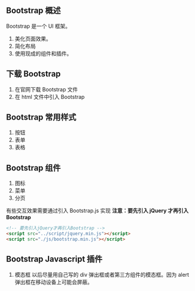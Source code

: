 ## Bootstrap 概述

Bootstrap 是一个 UI 框架。

1. 美化页面效果。
2. 简化布局
3. 使用现成的组件和插件。

## 下载 Bootstrap

1. 在官网下载 Bootstrap 文件
2. 在 html 文件中引入 Bootstrap

## Bootstrap 常用样式

1. 按钮
2. 表单
3. 表格

## Bootstrap 组件

1. 图标
2. 菜单
3. 分页

有些交互效果需要通过引入 Bootstrap.js 实现
**注意：要先引入 jQuery 才再引入 Bootstrap**

```html
<!-- 要先引入jQuery才再引入Bootstrap -->
<script src="../script/jquery.min.js"></script>
<script src="./js/bootstrap.min.js"></script>
```

## Bootstrap Javascript 插件

1. 模态框
   以后尽量用自己写的 div 弹出框或者第三方组件的模态框。因为 alert 弹出框在移动设备上可能会屏蔽。
